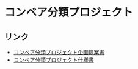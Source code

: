 # コンベア分類プロジェクト
## リンク
- [コンベア分類プロジェクト企画提案書](コンベア分類プロジェクト企画提案書.md)
- [コンベア分類プロジェクト仕様書](コンベア分類プロジェクト仕様書.md)
